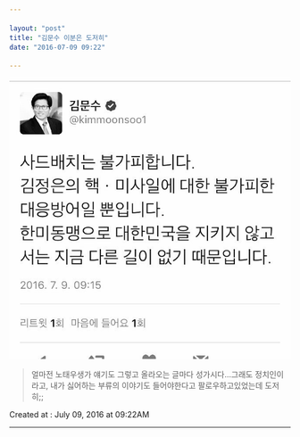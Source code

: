 ```yaml
---

layout: "post"  
title: "김문수 이분은 도저히"  
date: "2016-07-09 09:22"

---
```


![Images](/media/2016/07/13627987_613307085514467_1042909158_n.jpg)

> 얼마전 노태우생가 얘기도 그렇고 올라오는 글마다 성가시다...그래도 정치인이라고, 내가 싫어하는 부류의 이야기도 들어야한다고 팔로우하고있었는데 도저히;;

Created at : July 09, 2016 at 09:22AM

---
